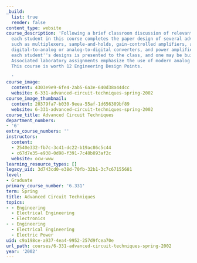 ```yaml
---
_build:
  list: true
  render: false
content_type: website
course_description: 'Following a brief classroom discussion of relevant principles,
  each student in this course completes the paper design of several advanced circuits
  such as multiplexers, sample-and-holds, gain-controlled amplifiers, analog multipliers,
  digital-to-analog or analog-to-digital converters, and power amplifiers. One of
  each student''s designs is presented to the class, and one may be built and evaluated.
  Associated laboratory assignments emphasize the use of modern analog building blocks.
  This course is worth 12 Engineering Design Points.

  '
course_image:
  content: 4303e9e9-6fe4-2ab5-6a3e-640d38a44dcc
  website: 6-331-advanced-circuit-techniques-spring-2002
course_image_thumbnail:
  content: 20379fa7-b030-9eea-55af-1d656309bf89
  website: 6-331-advanced-circuit-techniques-spring-2002
course_title: Advanced Circuit Techniques
department_numbers:
- '6'
extra_course_numbers: ''
instructors:
  content:
  - 2540e332-fb7c-3c41-dc22-b19ac86c5c44
  - c67d7e35-e938-0d98-f391-7c48b893af2c
  website: ocw-www
learning_resource_types: []
legacy_uid: 3d743cd0-e38d-70fb-32b1-3c7c67155681
level:
- Graduate
primary_course_number: '6.331'
term: Spring
title: Advanced Circuit Techniques
topics:
- - Engineering
  - Electrical Engineering
  - Electronics
- - Engineering
  - Electrical Engineering
  - Electric Power
uid: c9a198ce-a937-4ea4-9952-257d9fcea70e
url_path: courses/6-331-advanced-circuit-techniques-spring-2002
year: '2002'
---
```

